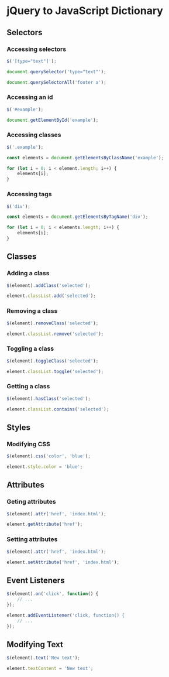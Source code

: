 # jQuery to JavaScript Dictionary

## Selectors

### Accessing selectors

```js
$('[type="text"]');
```

```js
document.querySelector('type="text"');
```

```js
document.querySelectorAll('footer a');
```


### Accessing an id

```js
$('#example');
```

```js
document.getElementById('example');
```

### Accessing classes

```js
$('.example');
```

```js
const elements = document.getElementsByClassName('example');

for (let i = 0; i < element.length; i++) {
    elements[i];
}
```

### Accessing tags

```js
$('div');
```

```js
const elements = document.getElementsByTagName('div');

for (let i = 0; i < elements.length; i++) {
    elements[i];
}
```

## Classes

### Adding a class

```js
$(element).addClass('selected');
```

```js
element.classList.add('selected');
```

### Removing a class

```js
$(element).removeClass('selected');
```

```js
element.classList.remove('selected');
```

### Toggling a class

```js
$(element).toggleClass('selected');
```

```js
element.classList.toggle('selected');
```

### Getting a class

```js
$(element).hasClass('selected');
```

```js
element.classList.contains('selected');
```

## Styles

### Modifying CSS

```js
$(element).css('color', 'blue');
```

```js
element.style.color = 'blue';
```

## Attributes

### Geting attributes

```js
$(element).attr('href', 'index.html');
```

```js
element.getAttribute('href');
```

### Setting attributes

```js
$(element).attr('href', 'index.html');
```

```js
element.setAttribute('href', 'index.html');
```

## Event Listeners

```js
$(element).on('click', function() { 
	// ...
});
```

```js
element.addEventListener('click, function() {
	// ...
});
```

## Modifying Text

```js
$(element).text('New text');
```

```js
element.textContent = 'New text';
```
